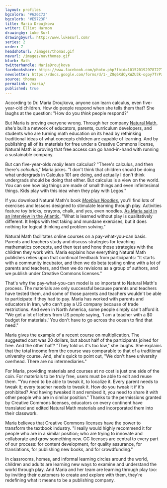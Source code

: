 ```yaml
---
layout: profiles
bgcolora: "#626C72"
bgcolorb: "#E5723F"
title: Maria Droujkova
writer: Elliot Harmon
drawingby: Luke Surl
drawingbyurl: http://www.lukesurl.com/
series: 2
order: 7
headshoturl: /images/thomas.gif
navurl: /images/navthomas.gif
blurb: Math
twitterhandle: MariaDroujkova
facebookshare: https://www.facebook.com/photo.php?fbid=10152019297872777
newsletter: https://docs.google.com/forms/d/1-_Z8q6XdCyXWZU3k-ogoy7TrPxhSN7nYHPvjj0MwogA/viewform?entry.239708838=Team+Open+-+Thomas&entry.1860916380&entry.1017428125&entry.1257771276
source: thomas
permalink: /maria/
published: true
---
```


According to Dr. Maria Droujkova, anyone can learn calculus, even five-year-old children. How do people respond when she tells them that? She laughs at the question: "How do you *think* people respond?"

But Maria is proving everyone wrong. Through her company [Natural Math](http://www.naturalmath.com/), she's built a network of educators, parents, curriculum developers, and students who are turning math education on its head by rethinking traditional ideas of what concepts children are capable of learning. And by publishing all of its materials for free under a Creative Commons license, Natural Math is proving that free access can go hand-in-hand with running a sustainable company.

But can five-year-olds *really* learn calculus? "There's calculus, and then there's *calculus*," Maria jokes. "I don't think that children should be doing what undergrads in Calculus 101 are doing, and actually I don't think undergrads should be doing that either. But calculus is a view on the world. You can see how big things are made of small things and even infinitesimal things. Kids play with this idea when they play with Legos."

If you download Natural Math's book *[Moebius Noodles](https://unglue.it/work/136397/)*, you'll find lots of exercises and lessons designed to stimulate learning through play. Activities feature toy bricks, crayons, chalk, and yes, even noodles. [As Maria said in an interview in the Atlantic](http://www.theatlantic.com/education/archive/2014/03/5-year-olds-can-learn-calculus/284124/), "What is learned without play is qualitatively different. It helps with test taking and mundane exercises, but it does nothing for logical thinking and problem solving."

Natural Math facilitates online courses on a pay-what-you-can basis. Parents and teachers study and discuss strategies for teaching mathematics concepts, and then test and hone those strategies with the children they work with. Maria explains how everything Natural Math publishes relies upon that continual feedback from participants: "It starts with a community incubator, and then we do beta testing online with a lot of parents and teachers, and then we do revisions as a group of authors, and we publish under Creative Commons licenses."

That's why the pay-what-you-can model is so important to Natural Math's process. The materials are only successful because parents and teachers have tested them, and some of those parents and teachers wouldn't be able to participate if they had to pay. Maria has worked with parents and educators in Iran, who can't pay a US company because of trade restrictions. And even in North America, some people simply can't afford it. "We get a lot of letters from US people saying, 'I am a teacher with a $0 budget for materials.' You don't have to go across the ocean to find that need."

Maria gives the example of a recent course on multiplication. The suggested cost was 20 dollars, but about half of the participants joined for free. And the other half? "They told us it's too low," she laughs. She explains that the total income from the course was comparable to that of a traditional university course. And, she's quick to point out, "We don't have university overhead. There are no intermediaries."

For Maria, providing materials and courses at no cost is just one side of the coin. For materials to be truly free, users must be able to edit and reuse them. "You need to be able to tweak it, to localize it. Every parent needs to tweak it; every teacher needs to tweak it. How do you tweak it if it's prohibited? And having tweaked it and remixed it, you need to share it with other people who are in similar position." Thanks to the permissions granted by Creative Commons licenses, educators on every continent have translated and edited Natural Math materials and incorporated them into their classwork.

Maria believes that Creative Commons licenses have the power to transform the textbook industry. "I really would highly recommend it for people who are in a similar position; who are trying to innovate and collaborate and grow something new. CC licenses are central to every part of our process: for content development, for quality assurance, for translations, for publishing new books, and for crowdfunding."

In classrooms, homes, and informal learning circles around the world, children and adults are learning new ways to examine and understand the world through play. And Maria and her team are learning through play too: by inviting their customers to create and explore with them, they're redefining what it means to be a publishing company.